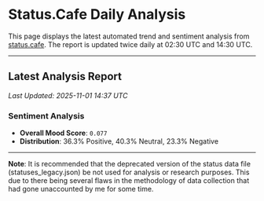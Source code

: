 # Status.Cafe Daily Analysis

This page displays the latest automated trend and sentiment analysis from [status.cafe](https://status.cafe/). The report is updated twice daily at 02:30 UTC and 14:30 UTC.

---

## Latest Analysis Report

<!-- START_ANALYSIS_SECTION -->

*Last Updated: 2025-11-01 14:37 UTC*

### Sentiment Analysis
- **Overall Mood Score**: `0.077` 
- **Distribution**: 36.3% Positive, 40.3% Neutral, 23.3% Negative

<!-- END_ANALYSIS_SECTION -->

---

**Note**: It is recommended that the deprecated version of the status data file (statuses_legacy.json) be not used for analysis or research purposes. This due to there being several flaws in the methodology of data collection that had gone unaccounted by me for some time.
